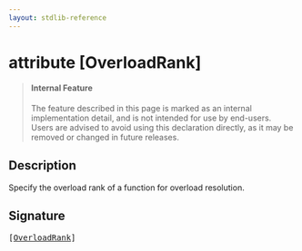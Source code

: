```yaml
---
layout: stdlib-reference
---
```


# attribute [OverloadRank]

> #### Internal Feature
> The feature described in this page is marked as an internal implementation detail, and is not intended for use by end-users.
> Users are advised to avoid using this declaration directly, as it may be removed or changed in future releases.

## Description

Specify the overload rank of a function for overload resolution.


## Signature

<pre>
[<a href="overloadrank-08.html">OverloadRank</a>]
</pre>

